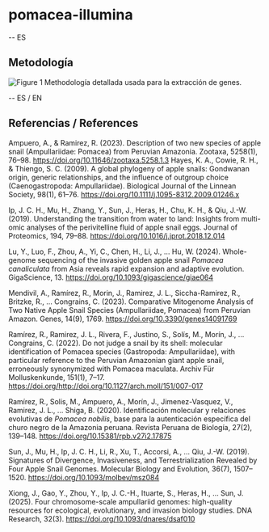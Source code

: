 # pomacea-illumina

-- ES

## Metodología 

![Figure 1](link)
Methodología detallada usada para la extracción de genes. 

-- ES / EN
## Referencias / References

Ampuero, A., & Ramirez, R. (2023). Description of two new species of apple snail (Ampullariidae: Pomacea) from Peruvian Amazonia. Zootaxa, 5258(1), 76–98. https://doi.org/10.11646/zootaxa.5258.1.3
Hayes, K. A., Cowie, R. H., & Thiengo, S. C. (2009). A global phylogeny of apple snails: Gondwanan origin, generic relationships, and the influence of outgroup choice (Caenogastropoda: Ampullariidae). Biological Journal of the Linnean Society, 98(1), 61–76. https://doi.org/10.1111/j.1095-8312.2009.01246.x

Ip, J. C. H., Mu, H., Zhang, Y., Sun, J., Heras, H., Chu, K. H., & Qiu, J.-W. (2019). Understanding the transition from water to land: Insights from multi-omic analyses of the perivitelline fluid of apple snail eggs. Journal of Proteomics, 194, 79–88. https://doi.org/10.1016/j.jprot.2018.12.014

Lu, Y., Luo, F., Zhou, A., Yi, C., Chen, H., Li, J., … Hu, W. (2024). Whole-genome sequencing of the invasive golden apple snail *Pomacea canaliculata* from Asia reveals rapid expansion and adaptive evolution. GigaScience, 13. https://doi.org/10.1093/gigascience/giae064

Mendivil, A., Ramírez, R., Morin, J., Ramirez, J. L., Siccha-Ramirez, R., Britzke, R., … Congrains, C. (2023). Comparative Mitogenome Analysis of Two Native Apple Snail Species (Ampullariidae, Pomacea) from Peruvian Amazon. Genes, 14(9), 1769. https://doi.org/10.3390/genes14091769

Ramírez, R., Ramirez, J. L., Rivera, F., Justino, S., Solís, M., Morín, J., … Congrains, C. (2022). Do not judge a snail by its shell: molecular identification of Pomacea species (Gastropoda: Ampullariidae), with particular reference to the Peruvian Amazonian giant apple snail, erroneously synonymized with Pomacea maculata. Archiv Für Molluskenkunde, 151(1), 7–17. https://doi.org/http://doi.org/10.1127/arch.moll/151/007-017

Ramírez, R., Solis, M., Ampuero, A., Morín, J., Jimenez-Vasquez, V., Ramirez, J. L., … Shiga, B. (2020). Identificación molecular y relaciones evolutivas de *Pomacea nobilis*, base para la autenticación específica del churo negro de la Amazonia peruana. Revista Peruana de Biología, 27(2), 139–148. https://doi.org/10.15381/rpb.v27i2.17875

Sun, J., Mu, H., Ip, J. C. H., Li, R., Xu, T., Accorsi, A., … Qiu, J.-W. (2019). Signatures of Divergence, Invasiveness, and Terrestrialization Revealed by Four Apple Snail Genomes. Molecular Biology and Evolution, 36(7), 1507–1520. https://doi.org/10.1093/molbev/msz084

Xiong, J., Gao, Y., Zhou, Y., Ip, J. C.-H., Ituarte, S., Heras, H., … Sun, J. (2025). Four chromosome-scale ampullariid genomes: high-quality resources for ecological, evolutionary, and invasion biology studies. DNA Research, 32(3). https://doi.org/10.1093/dnares/dsaf010
 
